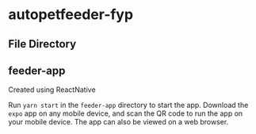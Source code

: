 # autopetfeeder-fyp

## File Directory

## feeder-app
Created using ReactNative

Run `yarn start` in the `feeder-app` directory to start the app. Download the `expo` app on any mobile device, and scan the QR code to run the app on your mobile device. The app can also be viewed on a web browser.